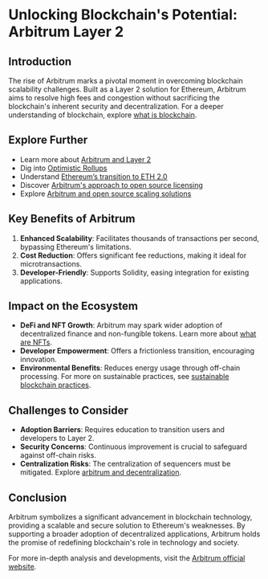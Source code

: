 # Unlocking Blockchain's Potential: Arbitrum Layer 2

## Introduction

The rise of Arbitrum marks a pivotal moment in overcoming blockchain scalability challenges. Built as a Layer 2 solution for Ethereum, Arbitrum aims to resolve high fees and congestion without sacrificing the blockchain's inherent security and decentralization. For a deeper understanding of blockchain, explore [what is blockchain](https://www.license-token.com/wiki/what-is-blockchain).

## Explore Further

- Learn more about [Arbitrum and Layer 2](https://arbitrum.io/)
- Dig into [Optimistic Rollups](https://ethereum.org/en/developers/docs/scaling/optimistic-rollups/)
- Understand [Ethereum’s transition to ETH 2.0](https://ethereum.org/en/eth2/)
- Discover [Arbitrum's approach to open source licensing](https://www.license-token.com/wiki/arbitrum-s-approach-to-open-source-licensing)
- Explore [Arbitrum and open source scaling solutions](https://www.license-token.com/wiki/arbitrum-and-open-source-scaling-solutions)

## Key Benefits of Arbitrum

1. **Enhanced Scalability**: Facilitates thousands of transactions per second, bypassing Ethereum's limitations.
2. **Cost Reduction**: Offers significant fee reductions, making it ideal for microtransactions.
3. **Developer-Friendly**: Supports Solidity, easing integration for existing applications.

## Impact on the Ecosystem

- **DeFi and NFT Growth**: Arbitrum may spark wider adoption of decentralized finance and non-fungible tokens. Learn more about [what are NFTs](https://www.license-token.com/wiki/what-are-nf-ts).
- **Developer Empowerment**: Offers a frictionless transition, encouraging innovation.
- **Environmental Benefits**: Reduces energy usage through off-chain processing. For more on sustainable practices, see [sustainable blockchain practices](https://www.license-token.com/wiki/sustainable-blockchain-practices).

## Challenges to Consider

- **Adoption Barriers**: Requires education to transition users and developers to Layer 2.
- **Security Concerns**: Continuous improvement is crucial to safeguard against off-chain risks.
- **Centralization Risks**: The centralization of sequencers must be mitigated. Explore [arbitrum and decentralization](https://www.license-token.com/wiki/is-arbitrum-decentralized).

## Conclusion

Arbitrum symbolizes a significant advancement in blockchain technology, providing a scalable and secure solution to Ethereum's weaknesses. By supporting a broader adoption of decentralized applications, Arbitrum holds the promise of redefining blockchain's role in technology and society.

For more in-depth analysis and developments, visit the [Arbitrum official website](https://offchainlabs.com/).
